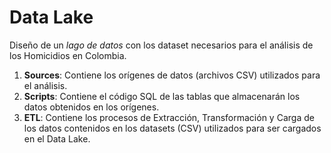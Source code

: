 # Data Lake
Diseño de un _lago de datos_ con los dataset necesarios para el análisis de los Homicidios en Colombia.

1. **Sources**: Contiene los orígenes de datos (archivos CSV) utilizados para el análisis.
2. **Scripts**: Contiene el código SQL de las tablas que almacenarán los datos obtenidos en los orígenes.
3. **ETL**: Contiene los procesos de Extracción, Transformación y Carga de los datos contenidos en los datasets (CSV) utilizados para ser cargados en el Data Lake.
